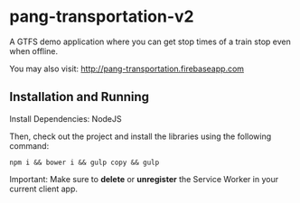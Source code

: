 # pang-transportation-v2
A GTFS demo application where you can get stop times of a train stop even when offline.

You may also visit:
http://pang-transportation.firebaseapp.com

## Installation and Running
Install Dependencies: NodeJS

Then, check out the project and install the libraries using the following command:

    npm i && bower i && gulp copy && gulp

Important: Make sure to **delete** or **unregister** the Service Worker in your current client app.